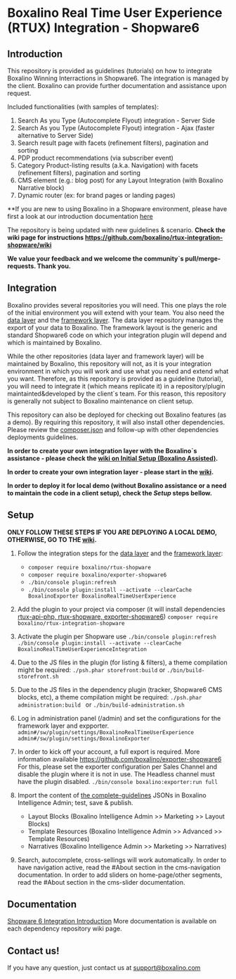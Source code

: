 # Boxalino Real Time User Experience (RTUX) Integration - Shopware6

## Introduction
This repository is provided as guidelines (tutorials) on how to integrate Boxalino Winning Interractions in Shopware6.
The integration is managed by the client.
Boxalino can provide further documentation and assistance upon request.

Included functionalities (with samples of templates):
1. Search As you Type (Autocomplete Flyout) integration - Server Side
2. Search As you Type (Autocomplete Flyout) integration - Ajax (faster alternative to Server Side)
3. Search result page with facets (refinement filters), pagination and sorting
4. PDP product recommendations (via subscriber event)
5. Category Product-listing results (a.k.a. Navigation) with facets (refinement filters), pagination and sorting
6. CMS element (e.g.: blog post) for any Layout Integration (with Boxalino Narrative block)
7. Dynamic router (ex: for brand pages or landing pages)

**If you are new to using Boxalino in a Shopware environment, please have first a look at our introduction documentation [here](https://boxalino.atlassian.net/wiki/spaces/BPKB/pages/349601793/Shopware6)

The repository is being updated with new guidelines & scenario.
**Check the wiki page for instructions https://github.com/boxalino/rtux-integration-shopware/wiki**

**We value your feedback and we welcome the community`s pull/merge-requests. Thank you.**

## Integration
Boxalino provides several repositories you will need. This one plays the role of the initial environment you will extend with your team.
You also need the [data layer](https://github.com/boxalino/exporter-shopware6) and the [framework layer](https://github.com/boxalino/rtux-shopware).
The data layer repository manages the export of your data to Boxalino.
The framework layout is the generic and standard Shopware6 code on which your integration plugin will depend and which is maintained by Boxalino.

While the other repositories (data layer and framework layer) will be maintained by Boxalino, this repository will not, as it is your integration environment in which you will work and use what you need and extend what you want.
Therefore, as this repository is provided as a guideline (tutorial), you will need to integrate it (which means replicate it) in a repository/plugin maintainted&developed by the client`s team.
For this reason, this repository is generally not subject to Boxalino maintenance on client setup.

This repository can also be deployed for checking out Boxalino features (as a demo).
By requiring this repository, it will also install other dependencies. Please review the [composer.json](https://github.com/boxalino/rtux-integration-shopware/blob/master/composer.json)
and follow-up with other dependencies deployments guidelines.

**In order to create your own integration layer with the Boxalino`s assistance - please check the [wiki on Initial Setup (Boxalino Assisted)](https://github.com/boxalino/rtux-integration-shopware/wiki/Initial-Setup-(Boxalino-assisted)).**

**In order to create your own integration layer - please start in the [wiki](https://github.com/boxalino/rtux-integration-shopware/wiki#before-you-start).**


**In order to deploy it for local demo (without Boxalino assistance or a need to maintain the code in a client setup), check the *Setup* steps bellow.**

## Setup
**ONLY FOLLOW THESE STEPS IF YOU ARE DEPLOYING A LOCAL DEMO, OTHERWISE, GO TO THE [wiki](https://github.com/boxalino/rtux-integration-shopware/wiki#before-you-start).**

1. Follow the integration steps for the [data layer](https://github.com/boxalino/exporter-shopware6) and the [framework layer](https://github.com/boxalino/rtux-shopware):
   * ``composer require boxalino/rtux-shopware``
   * ``composer require boxalino/exporter-shopware6``
   * ``./bin/console plugin:refresh``
   * ``./bin/console plugin:install --activate --clearCache BoxalinoExporter BoxalinoRealTimeUserExperience``
   
2. Add the plugin to your project via composer (it will install dependencies [rtux-api-php, rtux-shopware, exporter-shopware6](https://github.com/boxalino/rtux-integration-shopware/blob/master/composer.json))
``composer require boxalino/rtux-integration-shopware``

3. Activate the plugin per Shopware use
``./bin/console plugin:refresh``
``./bin/console plugin:install --activate --clearCache BoxalinoRealTimeUserExperienceIntegration``

4. Due to the JS files in the plugin (for listing & filters), a theme compilation might be required:
``./psh.phar storefront:build`` or ``./bin/build-storefront.sh ``
  
5. Due to the JS files in the dependency plugin (tracker, Shopware6 CMS blocks, etc), a theme compilation might be required:
``./psh.phar administration:build `` or ``./bin/build-administration.sh ``

6. Log in administration panel (<your-site>/admin) and set the configurations for the framework layer and expporter.
``admin#/sw/plugin/settings/BoxalinoRealTimeUserExperience``
``admin#/sw/plugin/settings/BoxalinoExporter``

7. In order to kick off your account, a full export is required. 
More information available https://github.com/boxalino/exporter-shopware6
For this, please set the exporter configuration per Sales Channel and disable the plugin where it is not in use.
The Headless channel must have the plugin disabled.
``./bin/console boxalino:exporter:run full``

8. Import the content of [the complete-guidelines](https://github.com/boxalino/rtux-integration-shopware/tree/master/doc/complete-guidelines) JSONs in Boxalino Intelligence Admin; test, save & publish.
    * Layout Blocks (Boxalino Intelligence Admin >> Marketing >> Layout Blocks)
    * Template Resources (Boxalino Intelligence Admin >> Advanced >> Template Resources)
    * Narratives  (Boxalino Intelligence Admin >> Marketing >> Narratives)

9. Search, autocomplete, cross-sellings will work automatically. 
In order to have navigation active, read the #About section in the cms-navigation documentation.
In order to add sliders on home-page/other segments, read the #About section in the cms-slider documentation.


## Documentation

[Shopware 6 Integration Introduction](https://boxalino.atlassian.net/wiki/spaces/BPKB/pages/349601793/Shopware6)
More documentation is available on each dependency repository wiki page.

## Contact us!

If you have any question, just contact us at support@boxalino.com

